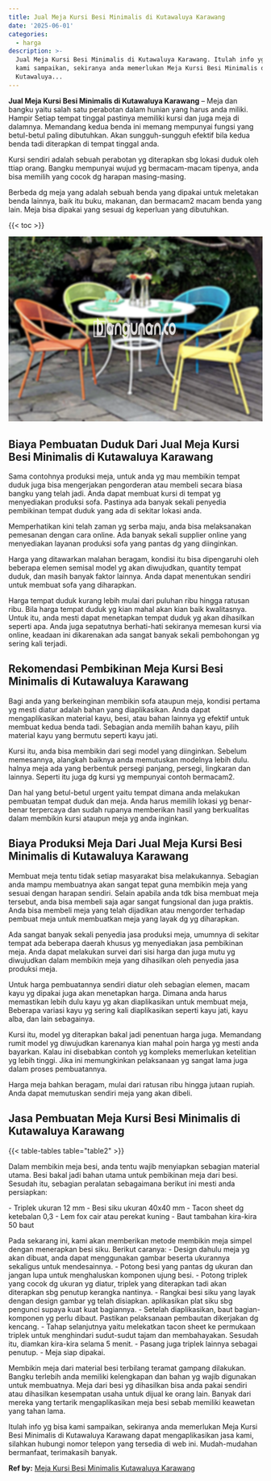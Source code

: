 ```yaml
---
title: Jual Meja Kursi Besi Minimalis di Kutawaluya Karawang
date: '2025-06-01'
categories:
  - harga
description: >-
  Jual Meja Kursi Besi Minimalis di Kutawaluya Karawang. Itulah info yg bisa
  kami sampaikan, sekiranya anda memerlukan Meja Kursi Besi Minimalis di
  Kutawaluya...
---
```


**Jual Meja Kursi Besi Minimalis di Kutawaluya Karawang** – Meja dan bangku yaitu salah satu perabotan dalam hunian yang harus anda miliki. Hampir Setiap tempat tinggal pastinya memiliki kursi dan juga meja di dalamnya. Memandang kedua benda ini memang mempunyai fungsi yang betul-betul paling dibutuhkan. Akan sungguh-sungguh efektif bila kedua benda tadi diterapkan di tempat tinggal anda.

Kursi sendiri adalah sebuah perabotan yg diterapkan sbg lokasi duduk oleh ttiap orang. Bangku mempunyai wujud yg bermacam-macam tipenya, anda bisa memilih yang cocok dg harapan masing-masing.

Berbeda dg meja yang adalah sebuah benda yang dipakai untuk meletakan benda lainnya, baik itu buku, makanan, dan bermacam2 macam benda yang lain. Meja bisa dipakai yang sesuai dg keperluan yang dibutuhkan.

{{< toc >}}

![Jual Meja Kursi Besi Minimalis di Kutawaluya Karawang](/images/jual-meja-besi-murah33.png)

## Biaya Pembuatan Duduk Dari Jual Meja Kursi Besi Minimalis di Kutawaluya Karawang

Sama contohnya produksi meja, untuk anda yg mau membikin tempat duduk juga bisa mengerjakan pengorderan atau membeli secara biasa bangku yang telah jadi. Anda dapat membuat kursi di tempat yg menyediakan produksi sofa. Pastinya ada banyak sekali penyedia pembikinan tempat duduk yang ada di sekitar lokasi anda.

Memperhatikan kini telah zaman yg serba maju, anda bisa melaksanakan pemesanan dengan cara online. Ada banyak sekali supplier online yang menyediakan layanan produksi sofa yang pantas dg yang diinginkan.

Harga yang ditawarkan malahan beragam, kondisi itu bisa dipengaruhi oleh beberapa elemen semisal model yg akan diwujudkan, quantity tempat duduk, dan masih banyak faktor lainnya. Anda dapat menentukan sendiri untuk membuat sofa yang diharapkan.

Harga tempat duduk kurang lebih mulai dari puluhan ribu hingga ratusan ribu. Bila harga tempat duduk yg kian mahal akan kian baik kwalitasnya. Untuk itu, anda mesti dapat menetapkan tempat duduk yg akan dihasilkan seperti apa. Anda juga sepatutnya berhati-hati sekiranya memesan kursi via online, keadaan ini dikarenakan ada sangat banyak sekali pembohongan yg sering kali terjadi.

## Rekomendasi Pembikinan Meja Kursi Besi Minimalis di Kutawaluya Karawang

Bagi anda yang berkeinginan membikin sofa ataupun meja, kondisi pertama yg mesti diatur adalah bahan yang diaplikasikan. Anda dapat mengaplikasikan material kayu, besi, atau bahan lainnya yg efektif untuk membuat kedua benda tadi. Sebagian anda memilih bahan kayu, pilih material kayu yang bermutu seperti kayu jati.

Kursi itu, anda bisa membikin dari segi model yang diinginkan. Sebelum memesannya, alangkah baiknya anda memutuskan modelnya lebih dulu. halnya meja ada yang berbentuk persegi panjang, persegi, lingkaran dan lainnya. Seperti itu juga dg kursi yg mempunyai contoh bermacam2.

Dan hal yang betul-betul urgent yaitu tempat dimana anda melakukan pembuatan tempat duduk dan meja. Anda harus memilih lokasi yg benar-benar terpercaya dan sudah rupanya memberikan hasil yang berkualitas dalam membikin kursi ataupun meja yg anda inginkan.

## Biaya Produksi Meja Dari Jual Meja Kursi Besi Minimalis di Kutawaluya Karawang

Membuat meja tentu tidak setiap masyarakat bisa melakukannya. Sebagian anda mampu membuatnya akan sangat tepat guna membikin meja yang sesuai dengan harapan sendiri. Selain apabila anda tdk bisa membuat meja tersebut, anda bisa membeli saja agar sangat fungsional dan juga praktis. Anda bisa membeli meja yang telah dijadikan atau mengorder terhadap pembuat meja untuk membuatkan meja yang layak dg yg diharapkan.

Ada sangat banyak sekali penyedia jasa produksi meja, umumnya di sekitar tempat ada beberapa daerah khusus yg menyediakan jasa pembikinan meja. Anda dapat melakukan survei dari sisi harga dan juga mutu yg diwujudkan dalam membikin meja yang dihasilkan oleh penyedia jasa produksi meja.

Untuk harga pembuatannya sendiri diatur oleh sebagian elemen, macam kayu yg dipakai juga akan menetapkan harga. Dimana anda harus memastikan lebih dulu kayu yg akan diaplikasikan untuk membuat meja, Beberapa variasi kayu yg sering kali diaplikasikan seperti kayu jati, kayu alba, dan lain sebagainya.

Kursi itu, model yg diterapkan bakal jadi penentuan harga juga. Memandang rumit model yg diwujudkan karenanya kian mahal poin harga yg mesti anda bayarkan. Kalau ini disebabkan contoh yg kompleks memerlukan ketelitian yg lebih tinggi. Jika ini memungkinkan pelaksanaan yg sangat lama juga dalam proses pembuatannya.

Harga meja bahkan beragam, mulai dari ratusan ribu hingga jutaan rupiah. Anda dapat memutuskan sendiri meja yang akan dibeli.

## Jasa Pembuatan Meja Kursi Besi Minimalis di Kutawaluya Karawang

{{< table-tables table="table2" >}}

Dalam membikin meja besi, anda tentu wajib menyiapkan sebagian material utama. Besi bakal jadi bahan utama untuk pembikinan meja dari besi. Sesudah itu, sebagian peralatan sebagaimana berikut ini mesti anda persiapkan:

\- Triplek ukuran 12 mm - Besi siku ukuran 40x40 mm - Tacon sheet dg ketebalan 0,3 - Lem fox cair atau perekat kuning - Baut tambahan kira-kira 50 baut

Pada sekarang ini, kami akan memberikan metode membikin meja simpel dengan menerapkan besi siku. Berikut caranya: - Design dahulu meja yg akan dibuat, anda dapat menggunakan gambar beserta ukurannya sekaligus untuk mendesainnya. - Potong besi yang pantas dg ukuran dan jangan lupa untuk menghaluskan komponen ujung besi. - Potong triplek yang cocok dg ukuran yg diatur, triplek yang diterapkan tadi akan diterapkan sbg penutup kerangka nantinya. - Rangkai besi siku yang layak dengan design gambar yg telah disiapkan. aplikasikan plat siku sbg pengunci supaya kuat kuat bagiannya. - Setelah diaplikasikan, baut bagian-komponen yg perlu dibaut. Pastikan pelaksanaan pembautan dikerjakan dg kencang. - Tahap selanjutnya yaitu melekatkan tacon sheet ke permukaan triplek untuk menghindari sudut-sudut tajam dan membahayakan. Sesudah itu, diamkan kira-kira selama 5 menit. - Pasang juga triplek lainnya sebagai penutup. - Meja siap dipakai.

Membikin meja dari material besi terbilang teramat gampang dilakukan. Bangku terlebih anda memiliki kelengkapan dan bahan yg wajib digunakan untuk membuatnya. Meja dari besi yg dihasilkan bisa anda pakai sendiri atau dihasilkan kesempatan usaha untuk dijual ke orang lain. Banyak dari mereka yang tertarik mengaplikasikan meja besi sebab memiliki keawetan yang tahan lama.

Itulah info yg bisa kami sampaikan, sekiranya anda memerlukan Meja Kursi Besi Minimalis di Kutawaluya Karawang dapat mengaplikasikan jasa kami, silahkan hubungi nomor telepon yang tersedia di web ini. Mudah-mudahan bermanfaat, terimakasih banyak.

**Ref by:** [Meja Kursi Besi Minimalis Kutawaluya Karawang](https://id.wikipedia.org/wiki/Meja)
